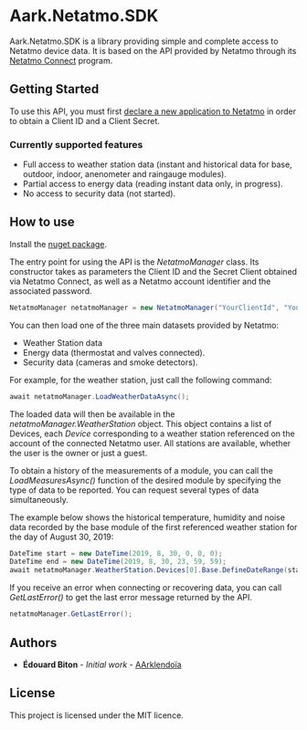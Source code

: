# Aark.Netatmo.SDK

Aark.Netatmo.SDK is a library providing simple and complete access to Netatmo device data. It is based on the API provided by Netatmo through its [Netatmo Connect](https://dev.netatmo.com/) program.

## Getting Started

To use this API, you must first [declare a new application to Netatmo](https://dev.netatmo.com/myaccount/createanapp) in order to obtain a Client ID and a Client Secret.

### Currently supported features

* Full access to weather station data (instant and historical data for base, outdoor, indoor, anenometer and raingauge modules).
* Partial access to energy data (reading instant data only, in progress).
* No access to security data (not started).

## How to use

Install the [nuget package](https://www.nuget.org/packages/Aark.Netatmo.SDK/).

The entry point for using the API is the *NetatmoManager* class. Its constructor takes as parameters the Client ID and the Secret Client obtained via Netatmo Connect, as well as a Netatmo account identifier and the associated password.

```csharp
NetatmoManager netatmoManager = new NetatmoManager("YourClientId", "YourClientSecret", "NetatmoAccount", "NetatmoPassword");
```

You can then load one of the three main datasets provided by Netatmo:

* Weather Station data
* Energy data (thermostat and valves connected).
* Security data (cameras and smoke detectors).

For example, for the weather station, just call the following command:

```csharp
await netatmoManager.LoadWeatherDataAsync();
```

The loaded data will then be available in the *netatmoManager.WeatherStation* object. This object contains a list of Devices, each *Device* corresponding to a weather station referenced on the account of the connected Netatmo user. All stations are available, whether the user is the owner or just a guest.

To obtain a history of the measurements of a module, you can call the *LoadMeasuresAsync()* function of the desired module by specifying the type of data to be reported. You can request several types of data simultaneously.

The example below shows the historical temperature, humidity and noise data recorded by the base module of the first referenced weather station for the day of August 30, 2019:
```csharp
DateTime start = new DateTime(2019, 8, 30, 0, 0, 0);
DateTime end = new DateTime(2019, 8, 30, 23, 59, 59);
await netatmoManager.WeatherStation.Devices[0].Base.DefineDateRange(start, end).LoadMeasuresAsync(MeasuresFilters.Temperature | MeasuresFilters.Humidity | MeasuresFilters.Noise);
```
If you receive an error when connecting or recovering data, you can call *GetLastError()* to get the last error message returned by the API.

```csharp
netatmoManager.GetLastError();
```

## Authors

* **Édouard Biton** - *Initial work* - [AArklendoïa](https://www.aarklendoia.com)

## License

This project is licensed under the MIT licence.